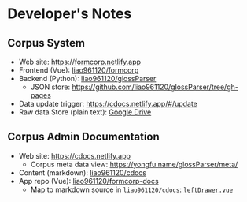 # Developer's Notes


## Corpus System

- Web site: <https://formcorp.netlify.app>
- Frontend (Vue): [liao961120/formcorp](https://github.com/liao961120/formcorp)
- Backend (Python): [liao961120/glossParser](https://github.com/liao961120/glossParser)
    - JSON store: <https://github.com/liao961120/glossParser/tree/gh-pages>
- Data update trigger: <https://cdocs.netlify.app/#/update>
- Raw data Store (plain text): [Google Drive](https://drive.google.com/drive/folders/157b3nuLmqqZZrXzw0MOas_l3s6MWnK7Q)


## Corpus Admin Documentation

- Web site: <https://cdocs.netlify.app>
    - Corpus meta data view: <https://yongfu.name/glossParser/meta/>
- Content (markdown): [liao961120/cdocs](https://github.com/liao961120/cdocs)
- App repo (Vue): [liao961120/formcorp-docs](https://github.com/liao961120/formcorp-docs)
    - Map to markdown source in `liao961120/cdocs`: [`leftDrawer.vue`](https://github.com/liao961120/formcorp-docs/blob/main/src/components/leftDrawer.vue#L109-L113)
